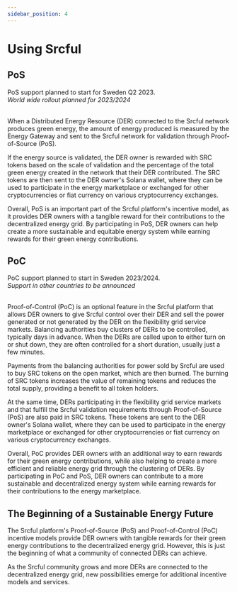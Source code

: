 ```yaml
---
sidebar_position: 4
---
```


# Using Srcful

## PoS

<div class="alert alert--primary" role="alert">
  PoS support planned to start for Sweden Q2 2023.<br />
  <i>World wide rollout planned for 2023/2024</i>
</div><br />

When a Distributed Energy Resource (DER) connected to the Srcful network produces green energy, the amount of energy produced is measured by the Energy Gateway and sent to the Srcful network for validation through Proof-of-Source (PoS).

If the energy source is validated, the DER owner is rewarded with SRC tokens based on the scale of validation and the percentage of the total green energy created in the network that their DER contributed. The SRC tokens are then sent to the DER owner's Solana wallet, where they can be used to participate in the energy marketplace or exchanged for other cryptocurrencies or fiat currency on various cryptocurrency exchanges.

Overall, PoS is an important part of the Srcful platform's incentive model, as it provides DER owners with a tangible reward for their contributions to the decentralized energy grid. By participating in PoS, DER owners can help create a more sustainable and equitable energy system while earning rewards for their green energy contributions.

## PoC

<div class="alert alert--primary" role="alert">
    PoC support planned to start in Sweden 2023/2024.<br />
  <i>Support in other countries to be announced</i>
</div><br />

Proof-of-Control (PoC) is an optional feature in the Srcful platform that allows DER owners to give Srcful control over their DER and sell the power generated or not generated by the DER on the flexibility grid service markets. Balancing authorities buy clusters of DERs to be controlled, typically days in advance. When the DERs are called upon to either turn on or shut down, they are often controlled for a short duration, usually just a few minutes.

Payments from the balancing authorities for power sold by Srcful are used to buy SRC tokens on the open market, which are then burned. The burning of SRC tokens increases the value of remaining tokens and reduces the total supply, providing a benefit to all token holders.

At the same time, DERs participating in the flexibility grid service markets and that fulfill the Srcful validation requirements through Proof-of-Source (PoS) are also paid in SRC tokens. These tokens are sent to the DER owner's Solana wallet, where they can be used to participate in the energy marketplace or exchanged for other cryptocurrencies or fiat currency on various cryptocurrency exchanges.

Overall, PoC provides DER owners with an additional way to earn rewards for their green energy contributions, while also helping to create a more efficient and reliable energy grid through the clustering of DERs. By participating in PoC and PoS, DER owners can contribute to a more sustainable and decentralized energy system while earning rewards for their contributions to the energy marketplace.

## The Beginning of a Sustainable Energy Future

The Srcful platform's Proof-of-Source (PoS) and Proof-of-Control (PoC) incentive models provide DER owners with tangible rewards for their green energy contributions to the decentralized energy grid. However, this is just the beginning of what a community of connected DERs can achieve.

As the Srcful community grows and more DERs are connected to the decentralized energy grid, new possibilities emerge for additional incentive models and services.





